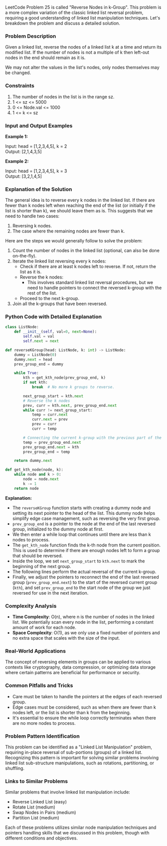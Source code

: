 LeetCode Problem 25 is called "Reverse Nodes in k-Group". This problem is a more complex variation of the classic linked list reversal problem, requiring a good understanding of linked list manipulation techniques. Let's breakdown the problem and discuss a detailed solution.

### Problem Description

Given a linked list, reverse the nodes of a linked list k at a time and return its modified list. If the number of nodes is not a multiple of k then left-out nodes in the end should remain as it is.

We may not alter the values in the list's nodes, only nodes themselves may be changed.

### Constraints

1. The number of nodes in the list is in the range sz.
2. 1 <= sz <= 5000
3. 0 <= Node.val <= 1000
4. 1 <= k <= sz

### Input and Output Examples

**Example 1:**

Input: head = [1,2,3,4,5], k = 2  
Output: [2,1,4,3,5]

**Example 2:**

Input: head = [1,2,3,4,5], k = 3  
Output: [3,2,1,4,5]

### Explanation of the Solution

The general idea is to reverse every k nodes in the linked list. If there are fewer than k nodes left when reaching the end of the list (or initially if the list is shorter than k), we should leave them as is. This suggests that we need to handle two cases:
1. Reversing k nodes.
2. The case where the remaining nodes are fewer than k.

Here are the steps we would generally follow to solve the problem:

1. Count the number of nodes in the linked list (optional, can also be done on-the-fly).
2. Iterate the linked list reversing every k nodes:
    - Check if there are at least k nodes left to reverse. If not, return the list as it is.
    - Reverse the k nodes:
        - This involves standard linked list reversal procedures, but we need to handle pointers to connect the reversed k-group with the rest of the list.
    - Proceed to the next k-group.
3. Join all the k-groups that have been reversed.

### Python Code with Detailed Explanation

```python
class ListNode:
    def __init__(self, val=0, next=None):
        self.val = val
        self.next = next

def reverseKGroup(head: ListNode, k: int) -> ListNode:
    dummy = ListNode(0)
    dummy.next = head
    prev_group_end = dummy

    while True:
        kth = get_kth_node(prev_group_end, k)
        if not kth:
            break  # No more k groups to reverse.

        next_group_start = kth.next
        # Reverse the k nodes
        prev, curr = kth.next, prev_group_end.next
        while curr != next_group_start:
            temp = curr.next
            curr.next = prev
            prev = curr
            curr = temp

        # Connecting the current k-group with the previous part of the list
        temp = prev_group_end.next
        prev_group_end.next = kth
        prev_group_end = temp

    return dummy.next

def get_kth_node(node, k):
    while node and k > 0:
        node = node.next
        k -= 1
    return node
```

**Explanation:**
- The `reverseKGroup` function starts with creating a dummy node and setting its next pointer to the head of the list. This dummy node helps simplify edge case management, such as reversing the very first group.
- `prev_group_end` is a pointer to the node at the end of the last reversed group, initialized to the dummy node at first.
- We then enter a while loop that continues until there are less than k nodes to process.
- The `get_kth_node` function finds the k-th node from the current position. This is used to determine if there are enough nodes left to form a group that should be reversed.
- Inside the loop, we set `next_group_start` to `kth.next` to mark the beginning of the next group.
- The following lines perform the actual reversal of the current k-group.
- Finally, we adjust the pointers to reconnect the end of the last reversed group (`prev_group_end.next`) to the start of the reversed current group (`kth`), and set `prev_group_end` to the start node of the group we just reversed for use in the next iteration.

### Complexity Analysis

- **Time Complexity**: O(n), where n is the number of nodes in the linked list. We potentially scan every node in the list, performing a constant amount of work for each node.
- **Space Complexity**: O(1), as we only use a fixed number of pointers and no extra space that scales with the size of the input.

### Real-World Applications

The concept of reversing elements in groups can be applied to various contexts like cryptography, data compression, or optimizing data storage where certain patterns are beneficial for performance or security.

### Common Pitfalls and Tricks

- Care must be taken to handle the pointers at the edges of each reversed group.
- Edge cases must be considered, such as when there are fewer than k nodes left, or the list is shorter than k from the beginning.
- It's essential to ensure the while loop correctly terminates when there are no more nodes to process.

### Problem Pattern Identification

This problem can be identified as a "Linked List Manipulation" problem, requiring in-place reversal of sub-portions (groups) of a linked list. Recognizing this pattern is important for solving similar problems involving linked list sub-structure manipulations, such as rotations, partitioning, or shuffling.

### Links to Similar Problems

Similar problems that involve linked list manipulation include:
- Reverse Linked List (easy)
- Rotate List (medium)
- Swap Nodes in Pairs (medium)
- Partition List (medium)

Each of these problems utilizes similar node manipulation techniques and pointers handling skills that we discussed in this problem, though with different conditions and objectives.